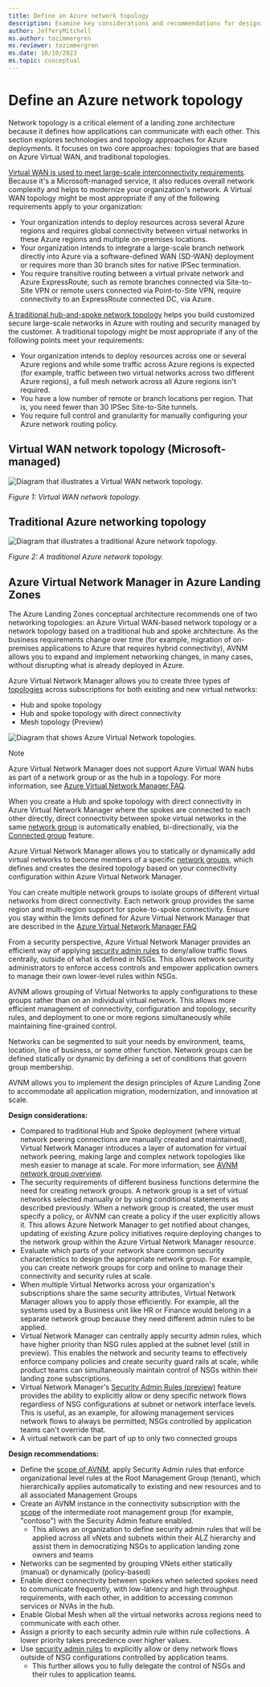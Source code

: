 ```yaml
---
title: Define an Azure network topology
description: Examine key considerations and recommendations for designing network topologies in Azure.
author: JefferyMitchell
ms.author: tozimmergren
ms.reviewer: tozimmergren
ms.date: 10/10/2023
ms.topic: conceptual
---
```


# Define an Azure network topology

Network topology is a critical element of a landing zone architecture because it defines how applications can communicate with each other. This section explores technologies and topology approaches for Azure deployments. It focuses on two core approaches: topologies that are based on Azure Virtual WAN, and traditional topologies.

[Virtual WAN is used to meet large-scale interconnectivity requirements](../azure-best-practices/virtual-wan-network-topology.md). Because it's a Microsoft-managed service, it also reduces overall network complexity and helps to modernize your organization's network. A Virtual WAN topology might be most appropriate if any of the following requirements apply to your organization:

- Your organization intends to deploy resources across several Azure regions and requires global connectivity between virtual networks in these Azure regions and multiple on-premises locations.
- Your organization intends to integrate a large-scale branch network directly into Azure via a software-defined WAN (SD-WAN) deployment or requires more than 30 branch sites for native IPSec termination.
- You require transitive routing between a virtual private network and Azure ExpressRoute, such as remote branches connected via Site-to-Site VPN or remote users connected via Point-to-Site VPN, require connectivity to an ExpressRoute connected DC, via Azure.

[A traditional hub-and-spoke network topology](../azure-best-practices/traditional-azure-networking-topology.md) helps you build customized secure large-scale networks in Azure with routing and security managed by the customer. A traditional topology might be most appropriate if any of the following points meet your requirements:

- Your organization intends to deploy resources across one or several Azure regions and while some traffic across Azure regions is expected (for example, traffic between two virtual networks across two different Azure regions), a full mesh network across all Azure regions isn't required.
- You have a low number of remote or branch locations per region. That is, you need fewer than 30 IPSec Site-to-Site tunnels.
- You require full control and granularity for manually configuring your Azure network routing policy.

## Virtual WAN network topology (Microsoft-managed)

![Diagram that illustrates a Virtual WAN network topology.](./media/virtual-wan-topology.png)

*Figure 1: Virtual WAN network topology.*

## Traditional Azure networking topology

![Diagram that illustrates a traditional Azure network topology.](./media/customer-managed-topology.png)

*Figure 2: A traditional Azure network topology.*

## Azure Virtual Network Manager in Azure Landing Zones

The Azure Landing Zones conceptual architecture recommends one of two networking topologies: an Azure Virtual WAN-based network topology or a network topology based on a traditional hub and spoke architecture. As the business requirements change over time (for example, migration of on-premises applications to Azure that requires hybrid connectivity), AVNM allows you to expand and implement networking changes, in many cases, without disrupting what is already deployed in Azure.  

Azure Virtual Network Manager allows you to create three types of [topologies](/azure/virtual-network-manager/concept-connectivity-configuration) across subscriptions for both existing and new virtual networks:

- Hub and spoke topology
- Hub and spoke topology with direct connectivity
- Mesh topology (Preview)

![Diagram that shows Azure Virtual Network topologies.](../../_images/azure-best-practices/azure-virtual-network-manager-network-topologies.png)

>[!NOTE]
> Azure Virtual Network Manager does not support Azure Virtual WAN hubs as part of a network group or as the hub in a topology. For more information, see [Azure Virtual Network Manager FAQ](/azure/virtual-network-manager/faq).

When you create a Hub and spoke topology with direct connectivity in Azure Virtual Network Manager where the spokes are connected to each other directly, direct connectivity between spoke virtual networks in the same [network group](/azure/virtual-network-manager/concept-network-groups) is automatically enabled, bi-directionally, via the [Connected group](/azure/virtual-network-manager/concept-connectivity-configuration#connected-group) feature. 

Azure Virtual Network Manager allows you to statically or dynamically add virtual networks to become members of a specific [network groups](/azure/virtual-network-manager/concept-network-groups), which defines and creates the desired topology based on your connectivity configuration within Azure Virtual Network Manager.

You can create multiple network groups to isolate groups of different virtual networks from direct connectivity. Each network group provides the same region and multi-region support for spoke-to-spoke connectivity. Ensure you stay within the limits defined for Azure Virtual Network Manager that are described in the [Azure Virtual Network Manager FAQ](/azure/virtual-network-manager/faq#limits)

From a security perspective, Azure Virtual Network Manager provides an efficient way of applying [security admin rules](/azure/virtual-network-manager/concept-security-admins) to deny/allow traffic flows centrally, outside of what is defined in NSGs. This allows network security administrators to enforce access controls and empower application owners to manage their own lower-level rules within NSGs.

AVNM allows grouping of Virtual Networks to apply configurations to these groups rather than on an individual virtual network.
This allows more efficient management of connectivity, configuration and topology, security rules, and deployment to one or more regions simultaneously while maintaining fine-grained control.

Networks can be segmented to suit your needs by environment, teams, location, line of business, or some other function. Network groups can be defined statically or dynamic by defining a set of conditions that govern group membership.

AVNM allows you to implement the design principles of Azure Landing Zone to accommodate all application migration, modernization, and innovation at scale.

**Design considerations:**

- Compared to traditional Hub and Spoke deployment (where virtual network peering connections are manually created and maintained), Virtual Network Manager introduces a layer of automation for virtual network peering, making large and complex network topologies like mesh easier to manage at scale. For more information, see [AVNM network group overview](/azure/virtual-network-manager/concept-network-groups).
- The security requirements of different business functions determine the need for creating network groups. A network group is a set of virtual networks selected manually or by using conditional statements as described previously. When a network group is created, the user must specify a policy, or AVNM can create a policy if the user explicitly allows it. This allows Azure Network Manager to get notified about changes, updating of existing Azure policy initiatives require deploying changes to the network group within the Azure Virtual Network Manager resource.
- Evaluate which parts of your network share common security characteristics to design the appropriate network group.
For example, you can create network groups for corp and online to manage their connectivity and security rules at scale.
- When multiple Virtual Networks across your organization's subscriptions share the same security attributes, Virtual Network Manager allows you to apply those efficiently. 
For example, all the systems used by a Business unit like HR or Finance would belong in a separate network group because they need different admin rules to be applied.
- Virtual Network Manager can centrally apply security admin rules, which have higher priority than NSG rules applied at the subnet level (still in preview). This enables the network and security teams to effectively enforce company policies and create security guard rails at scale, while product teams can simultaneously maintain control of NSGs within their landing zone subscriptions.
- Virtual Network Manager's [Security Admin Rules (preview)](/azure/virtual-network-manager/concept-security-admins) feature provides the ability to explicitly allow or deny specific network flows regardless of NSG configurations at subnet or network interface levels. This is useful, as an example, for allowing management services network flows to always be permitted; NSGs controlled by application teams can't override that.
- A virtual network can be part of up to only two connected groups

**Design recommendations:**

- Define the [scope of AVNM](/azure/virtual-network-manager/concept-network-manager-scope), apply Security Admin rules that enforce organizational level rules at the Root Management Group (tenant), which hierarchically applies automatically to existing and new resources and to all associated Management Groups
- Create an AVNM instance in the connectivity subscription with the [scope](/azure/virtual-network-manager/concept-network-manager-scope) of the intermediate root management group (for example, "contoso") with the Security Admin feature enabled.
  - This allows an organization to define security admin rules that will be applied across all vNets and subnets within their ALZ hierarchy and assist them in democratizing NSGs to application landing zone owners and teams
- Networks can be segmented by grouping VNets either statically (manual) or dynamically (policy-based)
- Enable direct connectivity between spokes when selected spokes need to communicate frequently, with low-latency and high throughput requirements, with each other, in addition to accessing common services or NVAs in the hub.
- Enable Global Mesh when all the virtual networks across regions need to communicate with each other.  
- Assign a priority to each security admin rule within rule collections. A lower priority takes precedence over higher values.
- Use [security admin rules](/azure/virtual-network-manager/concept-security-admins) to explicitly allow or deny network flows outside of NSG configurations controlled by application teams.
  - This further allows you to fully delegate the control of NSGs and their rules to application teams.

